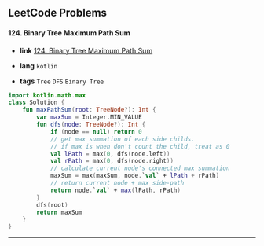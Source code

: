 ## LeetCode Problems



#### 124. Binary Tree Maximum Path Sum

- **link**  [124. Binary Tree Maximum Path Sum](https://leetcode.com/problems/binary-tree-maximum-path-sum/)

- **lang**  `kotlin` 
- **tags**  `Tree` `DFS` `Binary Tree`

```kotlin
import kotlin.math.max
class Solution {
    fun maxPathSum(root: TreeNode?): Int {
        var maxSum = Integer.MIN_VALUE
        fun dfs(node: TreeNode?): Int {
            if (node == null) return 0
            // get max summation of each side childs.
            // if max is when don't count the child, treat as 0 
            val lPath = max(0, dfs(node.left))
            val rPath = max(0, dfs(node.right))
            // calculate current node's connected max summation
            maxSum = max(maxSum, node.`val` + lPath + rPath)
            // return current node + max side-path
            return node.`val` + max(lPath, rPath)
        }
        dfs(root)
        return maxSum
    }
}
```

---

